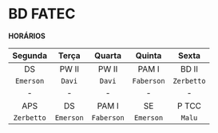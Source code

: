 # BD FATEC

**HORÁRIOS**

| Segunda  | Terça | Quarta | Quinta | Sexta |
|:---:|:---:|:---:|:---:|:---:|
|DS|PW II|PW II|PAM I|BD II|
|`Emerson`|`Davi`|`Davi`|`Faberson`|`Zerbetto`|
|-|-|-|-|-|
|APS|DS|PAM I|SE|P TCC|
|`Zerbetto`|`Emerson`|`Faberson`|`Emerson`|`Malu`|
